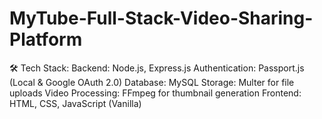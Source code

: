 # MyTube-Full-Stack-Video-Sharing-Platform
🛠️ Tech Stack: Backend: Node.js, Express.js  Authentication: Passport.js (Local &amp; Google OAuth 2.0)  Database: MySQL  Storage: Multer for file uploads  Video Processing: FFmpeg for thumbnail generation  Frontend: HTML, CSS, JavaScript (Vanilla)
